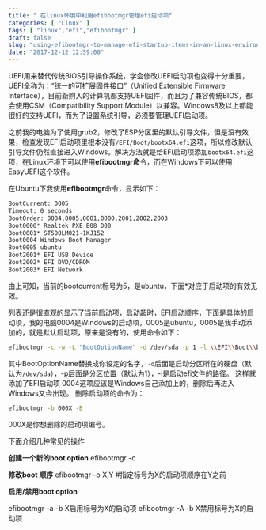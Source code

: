 ```yaml
---
title: " 在linux环境中利用efibootmgr管理efi启动项"
categories: [ "Linux" ]
tags: [ "linux","efi","efibootmgr" ]
draft: false
slug: "using-efibootmgr-to-manage-efi-startup-items-in-an-linux-environment"
date: "2017-12-12 12:59:00"
---
```


UEFI用来替代传统BIOS引导操作系统，学会修改UEFI启动项也变得十分重要，UEFI全称为：“统一的可扩展固件接口”（Unified Extensible Firmware Interface），目前新购入的计算机都支持UEFI固件，而且为了兼容传统BIOS，都会使用CSM（Compatibility Support Module）以兼容。Windows8及以上都能很好的支持UEFI，而为了设置系统引导，必须要管理UEFI启动项。

之前我的电脑为了使用grub2，修改了ESP分区里的默认引导文件，但是没有效果，检查发现EFI启动项里根本没有`/EFI/Boot/bootx64.efi`这项，所以修改默认引导文件仍然直接进入Windows。解决方法就是给EFI启动项添加`bootx64.efi`这项，在Linux环境下可以使用**efibootmgr命**令，而在Windows下可以使用EasyUEFI这个软件。


<!--more-->


在Ubuntu下我使用**efibootmgr**命令，显示如下：
```bash
BootCurrent: 0005 
Timeout: 0 seconds 
BootOrder: 0004,0005,0001,0000,2001,2002,2003 
Boot0000* Realtek PXE B08 D00 
Boot0001* ST500LM021-1KJ152 
Boot0004 Windows Boot Manager 
Boot0005 ubuntu 
Boot2001* EFI USB Device 
Boot2002* EFI DVD/CDROM 
Boot2003* EFI Network
```
由上可知，当前的bootcurrent标号为5，是ubuntu，下面*对应于启动项的有效无效。

列表还是很直观的显示了当前启动项，启动超时，EFI启动顺序，下面是具体的启动项，我的电脑0004是Windows的启动项，0005是ubuntu，0005是我手动添加的，就是默认启动项，原来是没有的，使用命令如下：
```bash
efibootmgr -c -w -L "BootOptionName" -d /dev/sda -p 1 -l \\EFI\\Boot\\bootx64.efi
```
其中BootOptionName替换成你设定的名字，`-d`后面是启动分区所在的硬盘（默认为`/dev/sda`），-p后面是分区位置（默认为1），-l是启动efi文件的路径。
这样就添加了EFI启动项
0004这项应该是Windows自己添加上的，删除后再进入Windows又会出现。
删除启动项的命令为：
```bash
efibootmgr -b 000X -B
```
000X是你想删除的启动项编号。

下面介绍几种常见的操作

**创建一个新的boot option**
efibootmgr -c

**修改boot 顺序** 
efibootmgr -o X,Y #指定标号为X的启动项顺序在Y之前

**启用/禁用boot option** 

efibootmgr -a -b X启用标号为X的启动项 
efibootmgr -A -b X禁用标号为X的启动项

